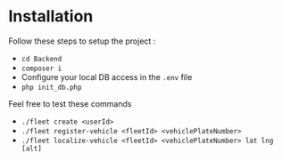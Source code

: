# Installation

Follow these steps to setup the project : 

- `cd Backend`
- `composer i`
- Configure your local DB access in the `.env` file
- `php init_db.php`

Feel free to test these commands

- `./fleet create <userId>`
- `./fleet register-vehicle <fleetId> <vehiclePlateNumber>`
- `./fleet localize-vehicle <fleetId> <vehiclePlateNumber> lat lng [alt]`